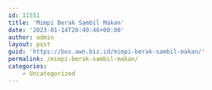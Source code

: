```yaml
---
id: 11551
title: 'Mimpi Berak Sambil Makan'
date: '2023-01-14T20:40:46+00:00'
author: admin
layout: post
guid: 'https://bos.awn.biz.id/mimpi-berak-sambil-makan/'
permalink: /mimpi-berak-sambil-makan/
categories:
    - Uncategorized
---
```


